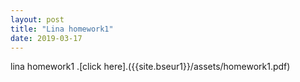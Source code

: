 ```yaml
---
layout: post
title: "Lina homework1"
date: 2019-03-17
---
```

lina homework1 .[click here].({{site.bseur1}}/assets/homework1.pdf)
